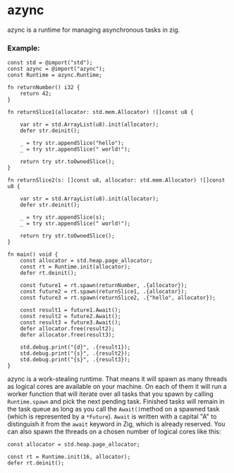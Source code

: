 # azync

azync is a runtime for managing asynchronous tasks in zig.

### Example:

```zig
const std = @import("std");
const azync = @import("azync");
const Runtime = azync.Runtime;

fn returnNumber() i32 {
    return 42;
}

fn returnSlice1(allocator: std.mem.Allocator) ![]const u8 {

    var str = std.ArrayList(u8).init(allocator);
    defer str.deinit();

    _ = try str.appendSlice("hello");
    _ = try str.appendSlice(" world!");

    return try str.toOwnedSlice();
}

fn returnSlice2(s: []const u8, allocator: std.mem.Allocator) ![]const u8 {

    var str = std.ArrayList(u8).init(allocator);
    defer str.deinit();

    _ = try str.appendSlice(s);
    _ = try str.appendSlice(" world!");

    return try str.toOwnedSlice();
}

fn main() void {
    const allocator = std.heap.page_allocator;
    const rt = Runtime.init(allocator);
    defer rt.deinit();

    const future1 = rt.spawn(returnNumber, .{allocator});
    const future2 = rt.spawn(returnSlice1, .{allocator});
    const future3 = rt.spawn(returnSlice2, .{"hello", allocator});

    const result1 = future1.Await();
    const result2 = future2.Await();
    const result3 = future3.Await();
    defer allocator.free(result2);
    defer allocator.free(result3);

    std.debug.print("{d}", .{result1});
    std.debug.print("{s}", .{result2});
    std.debug.print("{s}", .{result3});
}
```

azync is a work-stealing runtime. That means it will spawn as many threads as logical cores are available on your machine. On each of them it will run a worker function that will iterate over all tasks that you spawn by calling `Runtime.spawn` and pick the next pending task. Finished tasks will remain in the task queue as long as you call the `Await()`method on a spawned task (which is represented by a `*Future`). `Await` is written with a capital "A" to distinguish it from the `await` keyword in Zig, which is already reserved. You can also spawn the threads on a chosen number of logical cores like this:

```zig
const allocator = std.heap.page_allocator;

const rt = Runtime.init(16, allocator);
defer rt.deinit();

```
